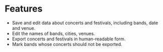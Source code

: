 # Features
* Save and edit data about concerts and festivals, including bands, date and venue.
* Edit the names of bands, cities, venues.
* Export concerts and festivals in human-readable form.
* Mark bands whose concerts should not be exported.
